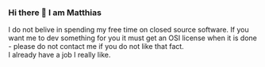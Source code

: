 ### Hi there 👋 I am Matthias
I do not belive in spending my free time on closed source software. If you want me to dev something for you it must get an OSI license when it is done - please do not contact me if you do not like that fact.  
I already have a job I really like.
